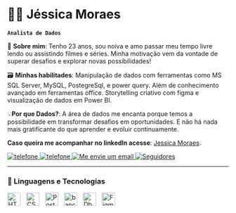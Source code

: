 # 🙋‍♀️ Jéssica Moraes

**`Analista de Dados`**

🎥 **Sobre mim**: 
Tenho 23 anos, sou noiva e amo passar meu tempo livre lendo ou assistindo filmes e séries. Minha motivação vem da vontade de superar desafios e explorar novas possibilidades!

🗃️ **Minhas habilitades**: Manipulação de dados com ferramentas como MS SQL Server, MySQL, PostegreSql, e power query. Além de conhecimento avançado em ferramentas office. 
Storytelling criativo com figma e visualização de dados em Power BI. 

💡**Por que Dados?**: A área de dados me encanta porque temos a possibilidade em transformar desafios em oportunidades. E não há nada mais gratificante do que aprender e evoluir continuamente. 

**Caso queira me acompanhar no linkedIn acesse**: [Jessica Moraes](https://www.linkedin.com/in/jessica-moraesxx).

<p align="left">
    <a href="https://wa.me/5511964125305?text=Ol%C3%A1%2C%20vi%20seu%20perfil%20no%20GitHub.">
        <img 
            alt="telefone" 
            title="Vamos conversar, me envie um WhatsApp" 
            src="https://custom-icon-badges.demolab.com/badge/-11--96412--5305-blue?style=for-the-badge&logo=phone&logoColor=white"
        />
    </a>
    <a href = "tel:+55 11 958131862" >
    <img
            alt="telefone" 
            title="Me ligue!" 
            src="https://custom-icon-badges.demolab.com/badge/-11--95813--1862-blue?style=for-the-badge&logo=phone&logoColor=white"
    />
    </a>
    <a href="mailto:moraesjessica234@gmail.com?subject=Vamos+conversar&body=Ol%C3%A1,+J%C3%A9ssica+vi+seu+perfil+no+GitHub+e+gostaria+de+conversar+sobre...">
        <img 
            alt="Me envie um email" 
            title="Me envie um email" 
            src="https://custom-icon-badges.demolab.com/badge/-moraesjessica234@gmail.com-orange?style=for-the-badge&logo=mention&logoColor=white"
        />
        <a href="https://github.com/JessicaMoraesx?tab=followers">
            <img 
                alt="Seguidores" 
                title="Me siga no GitHub" 
                src="https://custom-icon-badges.demolab.com/github/followers/JessicaMoraesx?color=236ad3&labelColor=1155ba&style=for-the-badge&logo=github&label=Seguidores&logoColor=white"
            />
        </a>
</p>

---

### 🤖 Linguagens e Tecnologias

<img 
    align="left" 
    alt="HTML"
    title="HTML" 
    width="30px" 
    style="padding-right: 10px;" 
    src="https://cdn.jsdelivr.net/gh/devicons/devicon@latest/icons/html5/html5-original.svg" 
/>
<img 
    align="left" 
    alt="CSS" 
    title="CSS"
    width="30px" 
    style="padding-right: 10px;" 
    src="https://cdn.jsdelivr.net/gh/devicons/devicon@latest/icons/css3/css3-original.svg" 
/>
<img 
    align="left" 
    alt="PostegreSQL" 
    title="PostegreSQL"
    width="30px" 
    style="padding-right: 10px;" 
    src="https://cdn.jsdelivr.net/gh/devicons/devicon@latest/icons/postgresql/postgresql-original.svg"
/>
<img 
    align="left" 
    alt="banco de dados azuresql"
    title="banco de dados azuresql" 
    width="30px" 
    style="padding-right: 10px;" 
    src="https://cdn.jsdelivr.net/gh/devicons/devicon/icons/azure/azure-original.svg"/>
<img 
    align="left" 
    alt="Dbeaver"
    title="Dbeaver" 
    width="30px" 
    style="padding-right: 10px;" 
    src="https://cdn.jsdelivr.net/gh/devicons/devicon@latest/icons/dbeaver/dbeaver-original.svg" />
<img
    align="left" 
    alt="Figma" 
    title="Figma"
    width="30px" 
    style="padding-right: 10px;" 
    src="https://cdn.jsdelivr.net/gh/devicons/devicon@latest/icons/figma/figma-original.svg"
/>

<br/>
<br/>
